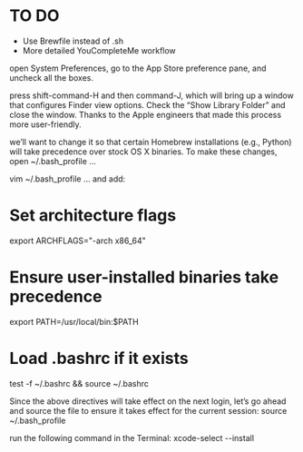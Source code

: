 # TO DO
- Use Brewfile instead of .sh
- More detailed YouCompleteMe workflow

open System Preferences, go to the App Store preference pane, and uncheck all the boxes.

press shift-command-H and then command-J, which will bring up a window that configures Finder view options. Check the “Show Library Folder” and close the window. Thanks to the Apple engineers that made this process more user-friendly.

we’ll want to change it so that certain Homebrew installations (e.g., Python) will take precedence over stock OS X binaries. To make these changes, open ~/.bash_profile …

vim ~/.bash_profile
… and add:

# Set architecture flags
export ARCHFLAGS="-arch x86_64"
# Ensure user-installed binaries take precedence
export PATH=/usr/local/bin:$PATH
# Load .bashrc if it exists
test -f ~/.bashrc && source ~/.bashrc

Since the above directives will take effect on the next login, let’s go ahead and source the file to ensure it takes effect for the current session:
source ~/.bash_profile

run the following command in the Terminal:
xcode-select --install






